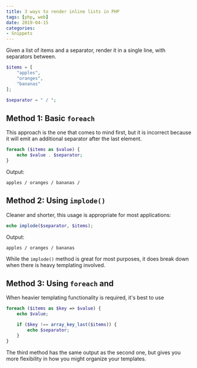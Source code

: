```yaml
---
title: 3 ways to render inline lists in PHP
tags: [php, web]
date: 2019-04-15
categories:
- Snippets
---
```


Given a list of items and a separator, render it in a single line, with separators between. 
```php
$items = [ 
    "apples",
    "oranges",
    "bananas"
];

$separator = " / ";
```

## Method 1: Basic `foreach`
This approach is the one that comes to mind first, but it is incorrect because it will emit an
additional separator after the last element.

```php
foreach ($items as $value) { 
    echo $value . $separator;
}
```

Output:
```
apples / oranges / bananas /
```

## Method 2: Using `implode()`
Cleaner and shorter, this usage is appropriate for most applications:
```php
echo implode($separator, $items);
```

Output:
```
apples / oranges / bananas
```

While the `implode()` method is great for most purposes, it does break down when there is heavy templating
involved. 

## Method 3: Using `foreach` and 
When heavier templating functionality is required, it's best to use 

```php
foreach ($items as $key => $value) {
    echo $value;

    if ($key !== array_key_last($items)) {
        echo $separator;
    }
}
```

The third method has the same output as the second one, but gives you more flexibility in how you might organize
your templates.